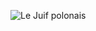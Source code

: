 ![Le Juif polonais](https://upload.wikimedia.org/wikipedia/commons/thumb/6/6e/00065_sand_collage.jpg/400px-00065_sand_collage.jpg)